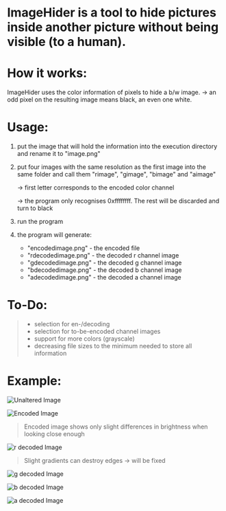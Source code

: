 # ImageHider is a tool to hide pictures inside another picture without being visible (to a human).

# How it works:
ImageHider uses the color information of pixels to hide a b/w image.
-> an odd pixel on the resulting image means black, an even one white.

# Usage:
1. put the image that will hold the information into the execution directory and rename it to "image.png"
2. put four images with the same resolution as the first image into the same folder and call them "rimage", "gimage", "bimage" and "aimage"
 
   -> first letter corresponds to the encoded color channel

   -> the program only recognises 0xffffffff. The rest will be discarded and turn to black
3. run the program
4. the program will generate:
   - "encodedimage.png" - the encoded file
   - "rdecodedimage.png" - the decoded r channel image
   - "gdecodedimage.png" - the decoded g channel image
   - "bdecodedimage.png" - the decoded b channel image
   - "adecodedimage.png" - the decoded a channel image



# To-Do:
>- selection for en-/decoding
>- selection for to-be-encoded channel images
>- support for more colors (grayscale)
>- decreasing file sizes to the minimum needed to store all information

# Example:
![Unaltered Image](https://ibb.co/1QYG3YZ)

![Encoded Image](https://ibb.co/VpvPXnX)
>Encoded image shows only slight differences in brightness when looking close enough

![r decoded Image](https://ibb.co/9T5ndWw)
>Slight gradients can destroy edges -> will be fixed

![g decoded Image](https://ibb.co/m6tvSm7)

![b decoded Image](https://ibb.co/f0qsw0F)

![a decoded Image](https://ibb.co/m47hpXM)